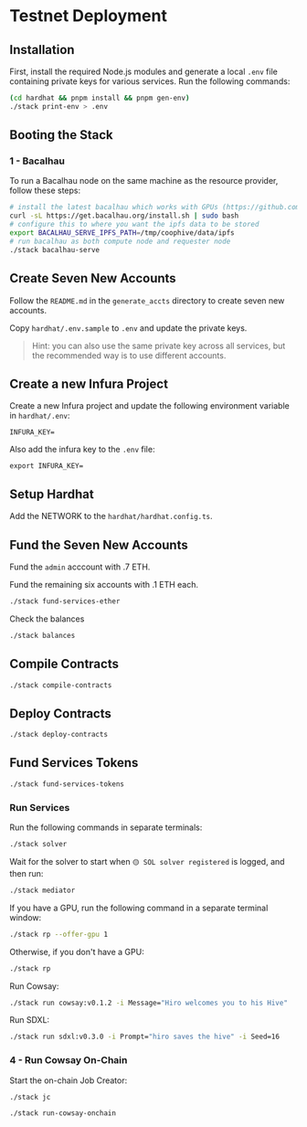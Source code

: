 # Testnet Deployment

## Installation

First, install the required Node.js modules and generate a local `.env` file containing private keys for various
services. Run the following commands:

```bash
(cd hardhat && pnpm install && pnpm gen-env)
./stack print-env > .env
```

## Booting the Stack

### 1 - Bacalhau

To run a Bacalhau node on the same machine as the resource provider, follow these steps:

```bash
# install the latest bacalhau which works with GPUs (https://github.com/bacalhau-project/bacalhau/issues/2858)
curl -sL https://get.bacalhau.org/install.sh | sudo bash
# configure this to where you want the ipfs data to be stored
export BACALHAU_SERVE_IPFS_PATH=/tmp/coophive/data/ipfs
# run bacalhau as both compute node and requester node
./stack bacalhau-serve
```

## Create Seven New Accounts

Follow the `README.md` in the `generate_accts` directory to create seven new accounts.

Copy `hardhat/.env.sample` to `.env` and update the private keys. 

> Hint: you can also use the same private key across all services, but the recommended way is to use different accounts.

## Create a new Infura Project

Create a new Infura project and update the following environment variable in `hardhat/.env`:

```
INFURA_KEY=
```

Also add the infura key to the `.env` file:

```
export INFURA_KEY=
```

## Setup Hardhat

Add the NETWORK to the `hardhat/hardhat.config.ts`.

## Fund the Seven New Accounts

Fund the `admin` acccount with .7 ETH.

Fund the remaining six accounts with .1 ETH each.

```bash
./stack fund-services-ether
```

Check the balances

```bash
./stack balances
```

## Compile Contracts

```bash
./stack compile-contracts
```

## Deploy Contracts

```bash
./stack deploy-contracts
```

## Fund Services Tokens

```bash
./stack fund-services-tokens
```

### Run Services

Run the following commands in separate terminals:

```bash
./stack solver
```

Wait for the solver to start when `🟡 SOL solver registered` is logged, and then run:

```bash
./stack mediator
```

If you have a GPU, run the following command in a separate terminal window:

```bash
./stack rp --offer-gpu 1
```

Otherwise, if you don't have a GPU:

```bash
./stack rp
```

Run Cowsay:

```bash
./stack run cowsay:v0.1.2 -i Message="Hiro welcomes you to his Hive"
```

Run SDXL:

```bash
./stack run sdxl:v0.3.0 -i Prompt="hiro saves the hive" -i Seed=16
```

### 4 - Run Cowsay On-Chain

Start the on-chain Job Creator:

```bash
./stack jc
```

```bash
./stack run-cowsay-onchain
```
